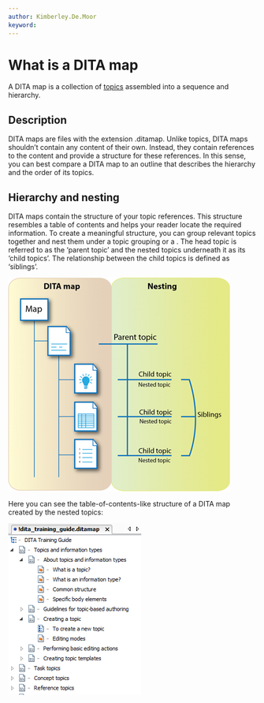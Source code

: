 ```yaml
---
author: Kimberley.De.Moor
keyword: 
---
```


# What is a DITA map

A DITA map is a collection of [topics](co_what_is_a_topic.md) assembled into a sequence and hierarchy.

## Description

DITA maps are files with the extension .ditamap. Unlike topics, DITA maps shouldn’t contain any content of their own. Instead, they contain references to the content and provide a structure for these references. In this sense, you can best compare a DITA map to an outline that describes the hierarchy and the order of its topics.

## Hierarchy and nesting

DITA maps contain the structure of your topic references. This structure resembles a table of contents and helps your reader locate the required information. To create a meaningful structure, you can group relevant topics together and nest them under a topic grouping or a . The head topic is referred to as the ‘parent topic’ and the nested topics underneath it as its ‘child topics’. The relationship between the child topics is defined as ‘siblings’.

![](../_media/graphics/dita_map_tree.png)

Here you can see the table-of-contents-like structure of a DITA map created by the nested topics:

![](../_media/graphics/dita_map_tree_structure.png)

